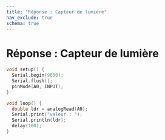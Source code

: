 ```yaml
---
title: "Réponse : Capteur de lumière"
nav_exclude: true
schema: true
---
```


# Réponse : Capteur de lumière

```c
void setup() {
  Serial.begin(9600);
  Serial.flush();
  pinMode(A0, INPUT);
}

void loop() {
  double ldr = analogRead(A0);
  Serial.print("valeur : ");
  Serial.println(ldr);
  delay(100);
}
```
